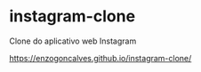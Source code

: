 # instagram-clone
Clone do aplicativo web Instagram

https://enzogoncalves.github.io/instagram-clone/
